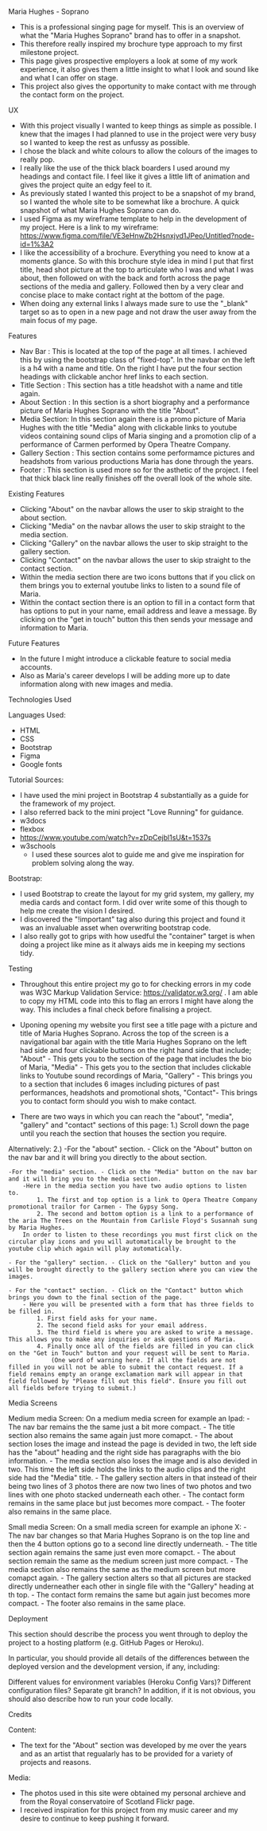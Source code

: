 Maria Hughes - Soprano

- This is a professional singing page for myself. This is an overview of what the "Maria Hughes Soprano" brand has to offer in a snapshot. 
- This therefore really inspired my brochure type approach to my first milestone project. 
- This page gives prospective employers a look at some of my work experience, it also gives them a little insight to what I look and sound like and what I can offer on stage.
- This project also gives the opportunity to make contact with me through the contact form on the project.



UX

- With this project visually I wanted to keep things as simple as possible. I knew that the images I had planned to use in the project were very busy so I wanted to keep the rest as unfussy as possible.
- I chose the black and white colours to allow the colours of the images to really pop.
- I really like the use of the thick black boarders I used around my headings and contact file. I feel like it gives a little lift of animation and gives the project quite an edgy feel to it. 
- As previously stated I wanted this project to be a snapshot of my brand, so I wanted the whole site to be somewhat like a brochure. A quick snapshot of what Maria Hughes Soprano can do.
- I used Figma as my wireframe template to help in the development of my project. Here is a link to my wireframe:  https://www.figma.com/file/VE3eHnwZb2Hsnxjvd1JPeo/Untitled?node-id=1%3A2
- I like the accessibility of a brochure. Everything you need to know at a moments glance. So with this brochure style idea in mind I put that first title, head shot picture at the top to articulate who I was and what I was about, then followed on with the back and forth across the page sections of the media and gallery. Followed then by a very clear and concise place to make contact right at the bottom of the page.
- When doing any external links I always made sure to use the "_blank" target so as to open in a new page and not draw the user away from the main focus of my page.



Features

- Nav Bar : This is located at the top of the page at all times. I achieved this by using the bootstrap class of "fixed-top". In the navbar on the left is a h4 with a name and title. On the right I have put the four section headings with clickable anchor href links to each section.
- Title Section : This section has a title headshot with a name and title again.
- About Section : In this section is a short biography and a performance picture of Maria Hughes Soprano with the title "About".
- Media Section: In this section again there is a promo picture of Maria Hughes with the title "Media" along with clickable links to youtube videos containing sound clips of Maria singing and a promotion clip of a performance of Carmen performed by Opera Theatre Company.
- Gallery Section : This section contains some performamce pictures and headshots from various productions Maria has done through the years.
- Footer : This section is used more so for the asthetic of the project. I feel that thick black line really finishes off the overall look of the whole site.



Existing Features

 - Clicking "About" on the navbar allows the user to skip straight to the about section.
 - Clicking "Media" on the navbar allows the user to skip straight to the media section.
 - Clicking "Gallery" on the navbar allows the user to skip straight to the gallery section.
 - Clicking "Contact" on the navbar allows the user to skip straight to the contact section.
 - Within the media section there are two icons buttons that if you click on them brings you to external youtube links to listen to a sound file of Maria.
 - Within the contact section there is an option to fill in a contact form that has options to put in your name, email address and leave a message. By clicking on the "get in touch" button this then sends your message and information to Maria.

Future Features

- In the future I might introduce a clickable feature to social media accounts. 
- Also as Maria's career develops I will be adding more up to date information along with new images and media.



Technologies Used

Languages Used:
- HTML
- CSS
- Bootstrap 
- Figma
- Google fonts



Tutorial Sources:
- I have used the mini project in Bootstrap 4 substantially as a guide for the framework of my project.
- I also referred back to the mini project "Love Running" for guidance.
- w3docs
- flexbox
- https://www.youtube.com/watch?v=zDpCejbl1sU&t=1537s
- w3schools
    - I used these sources alot to guide me and give me inspiration for problem solving along the way.

Bootstrap:
- I used Bootstrap to create the layout for my grid system, my gallery, my media cards and contact form. I did over write some of this though to help me create the vision I desired.
- I discovered the "!important" tag also during this project and found it was an invaluable asset when overwriting bootstrap code.
- I also really got to grips with how usedful the "container" target is when doing a project like mine as it always aids me in keeping my sections tidy.



Testing

- Throughout this entire project my go to for checking errors in my code was W3C Markup Validation Service: https://validator.w3.org/ . I am able to copy my HTML code into this to flag an errors I might have along the way. This includes a final check before finalising a project.

- Uponing opening my website you first see a title page with a picture and title of Maria Hughes Soprano. Across the top of the screen is a navigational bar again with the title Maria Hughes Soprano on the left had side and four clickable buttons on the right hand side that include;  "About" - This gets you to the section of the page that includes the bio of Maria, "Media" - This gets you to the section that includes clickable links to Youtube sound recordings of Maria, "Gallery" - This brings you to a section that includes 6 images including pictures of past performances, headshots and promotional shots, "Contact"- This brings you to contact form should you wish to make contact.

- There are two ways in which you can reach the "about", "media", "gallery" and "contact" sections of this page:
1.) Scroll down the page until you reach the section that houses the section you require.

Alternatively:
2.) -For the "about" section. - Click on the "About" button on the nav bar and it will bring you directly to the about section.
    
    -For the "media" section. - Click on the "Media" button on the nav bar and it will bring you to the media section. 
        -Here in the media section you have two audio options to listen to.
            1. The first and top option is a link to Opera Theatre Company promotional trailor for Carmen - The Gypsy Song.
            2. The second and bottom option is a link to a performance of the aria The Trees on the Mountain from Carlisle Floyd's Susannah sung by Maria Hughes.
        In order to listen to these recordings you must first click on the circular play icons and you will automatically be brought to the youtube clip which again will play automatically.
    
    - For the "gallery" section. - Click on the "Gallery" button and you will be brought directly to the gallery section where you can view the images.

    - For the "contact" section. - Click on the "Contact" button which brings you down to the final section of the page. 
        - Here you will be presented with a form that has three fields to be filled in. 
            1. First field asks for your name.
            2. The second field asks for your email address.
            3. The third field is where you are asked to write a message. This allows you to make any inquiries or ask questions of Maria.
            4. Finally once all of the fields are filled in you can click on the "Get in Touch" button and your request will be sent to Maria.
                (One word of warning here. If all the fields are not filled in you will not be able to submit the contact request. If a field remains empty an orange exclamation mark will appear in that field followed by "Please fill out this field". Ensure you fill out all fields before trying to submit.)


Media Screens 

Medium media Screen: On a medium media screen for example an Ipad:
    - The nav bar remains the the same just a bit more compact.
    - The title section also remains the same again just more comapct.
    - The about section loses the image and instead the page is devided in two, the left side has the "about" heading and the right side has paragraphs with the bio information.
    - The media section also loses the image and is also devided in two. This time the left side holds the links to the audio clips and the right side had the "Media" title.
    - The gallery section alters in that instead of their being two lines of 3 photos there are now two lines of two photos and two lines with one photo stacked underneath each other.
    - The contact form remains in the same place but just becomes more compact.
    - The footer also remains in the same place.

Small media Screen: On a small media screen for example an iphone X:
    - The nav bar changes so that Maria Hughes Soprano is on the top line and then the 4 button options go to a second line directly underneath.
    - The title section again remains the same just even more comapct.
    - The about section remain the same as the medium screen just more compact.
    - The media section also remains the same as the medium screen but more comapct again.
    - The gallery section alters so that all pictures are stacked directly underneather each other in single file with the "Gallery" heading at th top.
    - The contact form remains the same but again just becomes more compact.
    - The footer also remains in the same place.


Deployment


This section should describe the process you went through to deploy the project to a hosting platform (e.g. GitHub Pages or Heroku).

In particular, you should provide all details of the differences between the deployed version and the development version, if any, including:

Different values for environment variables (Heroku Config Vars)?
Different configuration files?
Separate git branch?
In addition, if it is not obvious, you should also describe how to run your code locally.


Credits

Content:
- The text for the "About" section was developed by me over the years and as an artist that regualarly has to be provided for a variety of projects and reasons.

Media:
- The photos used in this site were obtained my personal archieve and from the Royal conservatoire of Scotland Flickr page.
- I received inspiration for this project from my music career and my desire to continue to keep pushing it forward.








